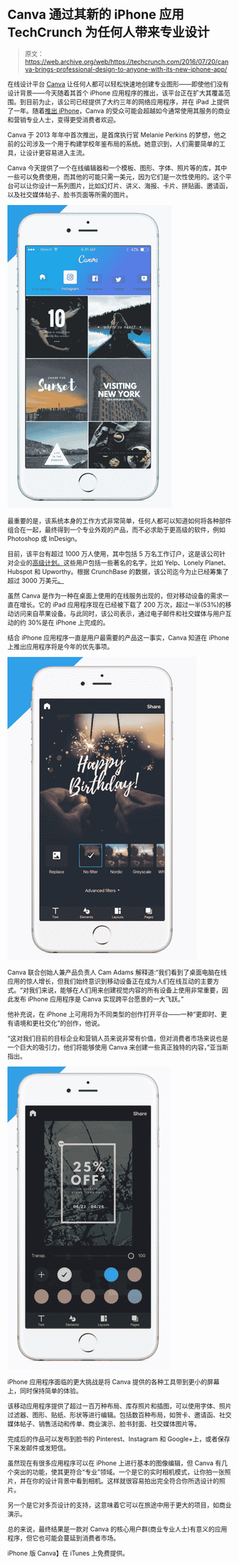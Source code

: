 # Canva 通过其新的 iPhone 应用 TechCrunch 为任何人带来专业设计

> 原文：<https://web.archive.org/web/https://techcrunch.com/2016/07/20/canva-brings-professional-design-to-anyone-with-its-new-iphone-app/>

在线设计平台 [Canva](https://web.archive.org/web/20221207183217/http://canva.com/) 让任何人都可以轻松快速地创建专业图形——即使他们没有设计背景——今天随着其首个 iPhone 应用程序的推出，该平台正在扩大其覆盖范围。到目前为止，该公司已经提供了大约三年的网络应用程序，并在 iPad 上提供了一年。随着[推出 iPhone](https://web.archive.org/web/20221207183217/https://about.canva.com/iphone/)，Canva 的受众可能会超越如今通常使用其服务的商业和营销专业人士，变得更受消费者欢迎。

Canva 于 2013 年年中首次推出，是首席执行官 Melanie Perkins 的梦想，他之前的公司涉及一个用于构建学校年鉴布局的系统。她意识到，人们需要简单的工具，让设计更容易进入主流。

Canva 今天提供了一个在线编辑器和一个模板、图形、字体、照片等的库，其中一些可以免费使用，而其他的可能只需一美元，因为它们是一次性使用的。这个平台可以让你设计一系列图片，比如幻灯片、讲义、海报、卡片、拼贴画、邀请函，以及社交媒体帖子、脸书页面等所需的图片。

![Screen Shot 2016-07-20 at 9.55.22 AM](img/e88f51eb43fc69ffc8456a1a2c45d020.png)

最重要的是，该系统本身的工作方式非常简单，任何人都可以知道如何将各种部件组合在一起，最终得到一个专业外观的产品，而不必求助于更高级的软件，例如 Photoshop 或 InDesign。

目前，该平台有超过 1000 万人使用，其中包括 5 万名工作订户，这是该公司针对企业的[高级计划。](https://web.archive.org/web/20221207183217/https://beta.techcrunch.com/2015/08/10/now-with-4-million-users-design-platform-canva-launches-to-businesses/#.s2agxy:Bbjy)这些用户包括一些著名的名字，比如 Yelp、Lonely Planet、Hubspot 和 Upworthy。根据 CrunchBase 的数据，该公司迄今为止已经筹集了超过 3000 万美元[。](https://web.archive.org/web/20221207183217/https://www.crunchbase.com/organization/canva#/entity)

虽然 Canva 是作为一种在桌面上使用的在线服务出现的，但对移动设备的需求一直在增长。它的 iPad 应用程序现在已经被下载了 200 万次，超过一半(53%)的移动访问来自苹果设备。与此同时，该公司表示，通过电子邮件和社交媒体与用户互动的约 30%是在 iPhone 上完成的。

结合 iPhone 应用程序一直是用户最需要的产品这一事实，Canva 知道在 iPhone 上推出应用程序将是今年的优先事项。

![Screen Shot 2016-07-20 at 9.54.23 AM](img/bea61133475b9f19849f682db394c73b.png)

Canva 联合创始人兼产品负责人 Cam Adams 解释道:“我们看到了桌面电脑在线应用的惊人增长，但我们始终意识到移动设备正在成为人们在线互动的主要方式。“对我们来说，能够在人们用来创建视觉内容的所有设备上使用非常重要，因此发布 iPhone 应用程序是 Canva 实现跨平台愿景的一大飞跃。”

他补充说，在 iPhone 上可用将为不同类型的创作打开平台——一种“更即时、更有语境和更社交化”的创作，他说。

“这对我们目前的目标企业和营销人员来说非常有价值，但对消费者市场来说也是一个巨大的吸引力，他们将能够使用 Canva 来创建一些真正独特的内容，”亚当斯指出。

![Screen Shot 2016-07-20 at 9.54.32 AM](img/1800b536282d6be33e85b7b19a0b8c73.png)

iPhone 应用程序面临的更大挑战是将 Canva 提供的各种工具带到更小的屏幕上，同时保持简单的体验。

该移动应用程序提供了超过一百万种布局、库存照片和插图，可以使用字体、照片过滤器、图形、贴纸、形状等进行编辑。包括数百种布局，如贺卡、邀请函、社交媒体帖子、销售活动和传单、商业演示、脸书封面、社交媒体图片等。

完成后的作品可以发布到脸书的 Pinterest、Instagram 和 Google+上，或者保存下来发邮件或发短信。

虽然现在有很多应用程序可以在 iPhone 上进行基本的图像编辑，但 Canva 有几个突出的功能，使其更符合“专业”领域。一个是它的实时相机模式，让你拍一张照片，并在你的设计背景中看到相机。这样就很容易拍出完全符合你所选设计的照片。

另一个是它对多页设计的支持，这意味着它可以在旅途中用于更大的项目，如商业演示。

总的来说，最终结果是一款对 Canva 的核心用户群(商业专业人士)有意义的应用程序，但它也可能会蔓延到消费者市场。

iPhone 版 Canva】在 iTunes 上免费提供。